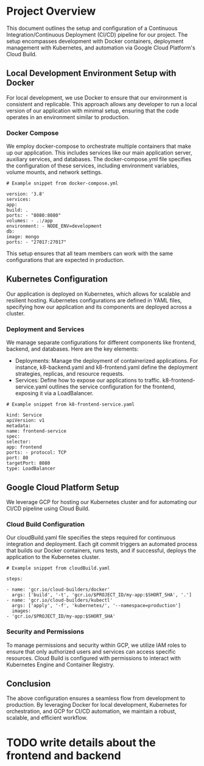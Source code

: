# Project Overview

This document outlines the setup and configuration of a Continuous Integration/Continuous Deployment (CI/CD) pipeline for our project. The setup encompasses development with Docker containers, deployment management with Kubernetes, and automation via Google Cloud Platform's Cloud Build.

## Local Development Environment Setup with Docker

For local development, we use Docker to ensure that our environment is consistent and replicable. This approach allows any developer to run a local version of our application with minimal setup, ensuring that the code operates in an environment similar to production.

### Docker Compose

We employ docker-compose to orchestrate multiple containers that make up our application. This includes services like our main application server, auxiliary services, and databases. The docker-compose.yml file specifies the configuration of these services, including environment variables, volume mounts, and network settings.

```
# Example snippet from docker-compose.yml

version: '3.8'
services:
app:
build: .
ports: - "8080:8080"
volumes: - .:/app
environment: - NODE_ENV=development
db:
image: mongo
ports: - "27017:27017"
```

This setup ensures that all team members can work with the same configurations that are expected in production.

## Kubernetes Configuration

Our application is deployed on Kubernetes, which allows for scalable and resilient hosting. Kubernetes configurations are defined in YAML files, specifying how our application and its components are deployed across a cluster.

### Deployment and Services

We manage separate configurations for different components like frontend, backend, and databases. Here are the key elements:

- Deployments: Manage the deployment of containerized applications. For instance, k8-backend.yaml and k8-frontend.yaml define the deployment strategies, replicas, and resource requests.
- Services: Define how to expose our applications to traffic. k8-frontend-service.yaml outlines the service configuration for the frontend, exposing it via a LoadBalancer.

```
# Example snippet from k8-frontend-service.yaml

kind: Service
apiVersion: v1
metadata:
name: frontend-service
spec:
selector:
app: frontend
ports: - protocol: TCP
port: 80
targetPort: 8080
type: LoadBalancer
```

## Google Cloud Platform Setup

We leverage GCP for hosting our Kubernetes cluster and for automating our CI/CD pipeline using Cloud Build.

### Cloud Build Configuration

Our cloudBuild.yaml file specifies the steps required for continuous integration and deployment. Each git commit triggers an automated process that builds our Docker containers, runs tests, and if successful, deploys the application to the Kubernetes cluster.

```
# Example snippet from cloudBuild.yaml

steps:

- name: 'gcr.io/cloud-builders/docker'
  args: ['build', '-t', 'gcr.io/$PROJECT_ID/my-app:$SHORT_SHA', '.']
- name: 'gcr.io/cloud-builders/kubectl'
  args: ['apply', '-f', 'kubernetes/', '--namespace=production']
  images:
- 'gcr.io/$PROJECT_ID/my-app:$SHORT_SHA'
```

### Security and Permissions

To manage permissions and security within GCP, we utilize IAM roles to ensure that only authorized users and services can access specific resources. Cloud Build is configured with permissions to interact with Kubernetes Engine and Container Registry.

## Conclusion

The above configuration ensures a seamless flow from development to production. By leveraging Docker for local development, Kubernetes for orchestration, and GCP for CI/CD automation, we maintain a robust, scalable, and efficient workflow.

# TODO write details about the frontend and backend